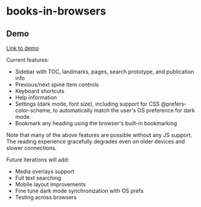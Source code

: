 # books-in-browsers

## Demo

[Link to demo](https://daisy.github.io/books-in-browsers/demos/action-for-heroes/index.html)

Current features: 

* Sidebar with TOC, landmarks, pages, search prototype, and publication info
* Previous/next spine item controls
* Keyboard shortcuts
* Help information
* Settings (dark mode, font size), including support for CSS @prefers-color-scheme, to automatically match the user's OS preference for dark mode.
* Bookmark any heading using the browser's built-in bookmarking

Note that many of the above features are possible without any JS support. The reading experience gracefully degrades even on older devices and slower connections. 

Future iterations will add:

* Media overlays support
* Full text searching
* Mobile layout improvements
* Fine tune dark mode synchronization with OS prefs
* Testing across browsers